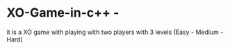 # XO-Game-in-c++ -
it is a XO game with playing with two players with 3 levels (Easy - Medium - Hard)
